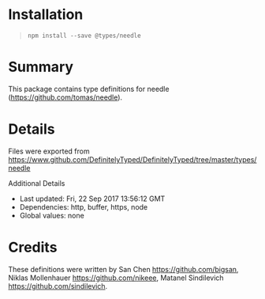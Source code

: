 # Installation
> `npm install --save @types/needle`

# Summary
This package contains type definitions for needle (https://github.com/tomas/needle).

# Details
Files were exported from https://www.github.com/DefinitelyTyped/DefinitelyTyped/tree/master/types/needle

Additional Details
 * Last updated: Fri, 22 Sep 2017 13:56:12 GMT
 * Dependencies: http, buffer, https, node
 * Global values: none

# Credits
These definitions were written by San Chen <https://github.com/bigsan>, Niklas Mollenhauer <https://github.com/nikeee>, Matanel Sindilevich <https://github.com/sindilevich>.

